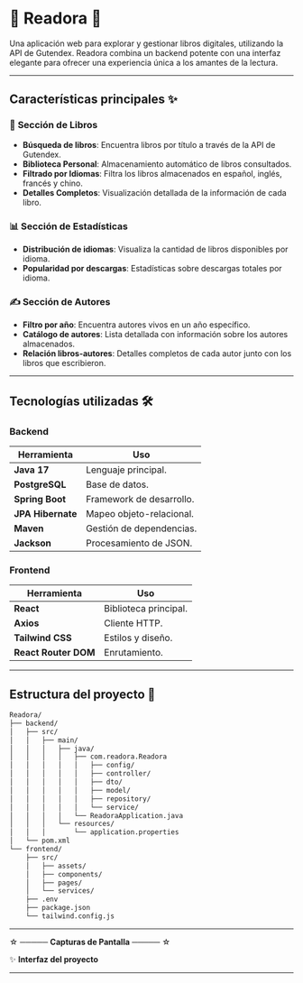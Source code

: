 # 🌟 **Readora** 🌟  
Una aplicación web para explorar y gestionar libros digitales, utilizando la API de Gutendex. Readora combina un backend potente con una interfaz elegante para ofrecer una experiencia única a los amantes de la lectura.

---

## **Características principales** ✨

### 📖 **Sección de Libros**  
- **Búsqueda de libros**: Encuentra libros por título a través de la API de Gutendex.  
- **Biblioteca Personal**: Almacenamiento automático de libros consultados.  
- **Filtrado por Idiomas**: Filtra los libros almacenados en español, inglés, francés y chino.  
- **Detalles Completos**: Visualización detallada de la información de cada libro.  

### 📊 **Sección de Estadísticas**  
- **Distribución de idiomas**: Visualiza la cantidad de libros disponibles por idioma.  
- **Popularidad por descargas**: Estadísticas sobre descargas totales por idioma.  

### ✍️ **Sección de Autores**  
- **Filtro por año**: Encuentra autores vivos en un año específico.  
- **Catálogo de autores**: Lista detallada con información sobre los autores almacenados.  
- **Relación libros-autores**: Detalles completos de cada autor junto con los libros que escribieron.  

---

## **Tecnologías utilizadas** 🛠️  

### **Backend**  
| Herramienta       | Uso                            |  
| ----------------- | ------------------------------ |  
| **Java 17**       | Lenguaje principal.            |  
| **PostgreSQL**    | Base de datos.                 |  
| **Spring Boot**   | Framework de desarrollo.       |  
| **JPA Hibernate** | Mapeo objeto-relacional.       |  
| **Maven**         | Gestión de dependencias.       |  
| **Jackson**       | Procesamiento de JSON.         |  

### **Frontend**  
| Herramienta          | Uso                   |  
| -------------------- | --------------------- |  
| **React**            | Biblioteca principal. |  
| **Axios**            | Cliente HTTP.         |  
| **Tailwind CSS**     | Estilos y diseño.     |  
| **React Router DOM** | Enrutamiento.         |  

---

## **Estructura del proyecto** 📂  

```bash
Readora/
├── backend/
│   ├── src/
│   │   ├── main/
│   │   │   ├── java/
│   │   │   │   ├── com.readora.Readora
│   │   │   │   │   ├── config/
│   │   │   │   │   ├── controller/
│   │   │   │   │   ├── dto/
│   │   │   │   │   ├── model/
│   │   │   │   │   ├── repository/
│   │   │   │   │   └── service/
│   │   │   │   └── ReadoraApplication.java
│   │   │   └── resources/
│   │   │       └── application.properties
│   └── pom.xml
└── frontend/
    ├── src/
    │   ├── assets/
    │   ├── components/
    │   ├── pages/
    │   └── services/
    ├── .env
    ├── package.json
    └── tailwind.config.js
```

---
☆ ───── **Capturas de Pantalla** ───── ☆

✨ **Interfaz del proyecto**  



---

